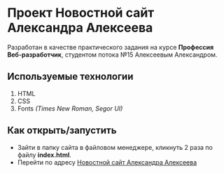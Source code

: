 # Проект Новостной сайт Александра Алексеева

Разработан в качестве практического задания на курсе **Профессия Веб-разработчик**, студентом потока №15 Алексеевым Александром.

## Используемые технологии

1. HTML
2. CSS 
3. Fonts *(Times New Roman, Segor UI)*

## Как открыть/запустить

* Зайти в папку сайта в файловом менеджере, кликнуть 2 раза по файлу **index.html**.
* Перейти по адресу [Новостной сайт Александра Алексеева](https://mobacsell.github.io/task-6.11/)
